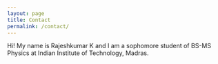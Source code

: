 ```yaml
---
layout: page
title: Contact
permalink: /contact/
---
```


Hi! My name is Rajeshkumar K and I am a sophomore student of BS-MS Physics at Indian Institute of Technology, Madras.

